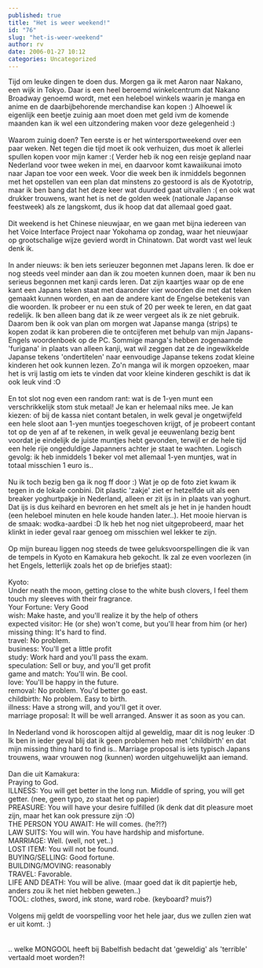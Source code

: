```yaml
---
published: true
title: "Het is weer weekend!"
id: "76"
slug: "het-is-weer-weekend"
author: rv
date: 2006-01-27 10:12
categories: Uncategorized
---
```

Tijd om leuke dingen te doen dus. Morgen ga ik met Aaron naar Nakano, een wijk in Tokyo. Daar is een heel beroemd winkelcentrum dat Nakano Broadway genoemd wordt, met een heleboel winkels waarin je manga en anime en de daarbijbehorende merchandise kan kopen :) Alhoewel ik eigenlijk een beetje zuinig aan moet doen met geld ivm de komende maanden kan ik wel een uitzondering maken voor deze gelegenheid :)<br /><br />Waarom zuinig doen? Ten eerste is er het wintersportweekend over een paar weken. Net tegen die tijd moet ik ook verhuizen, dus moet ik allerlei spullen kopen voor mijn kamer :( Verder heb ik nog een reisje gepland naar Nederland voor twee weken in mei, en daarvoor komt kawaiikunai imoto naar Japan toe voor een week. Voor die week ben ik inmiddels begonnen met het opstellen van een plan dat minstens zo gestoord is als de Kyototrip, maar ik ben bang dat het deze keer wat duurded gaat uitvallen :( en ook wat drukker trouwens, want het is net de golden week (nationale Japanse feestweek) als ze langskomt, dus ik hoop dat dat allemaal goed gaat.<br /><br />Dit weekend is het Chinese nieuwjaar, en we gaan met bijna iedereen van het Voice Interface Project naar Yokohama op zondag, waar het nieuwjaar op grootschalige wijze gevierd wordt in Chinatown. Dat wordt vast wel leuk denk ik.<br /><br />In ander nieuws: ik ben iets serieuzer begonnen met Japans leren. Ik doe er nog steeds veel minder aan dan ik zou moeten kunnen doen, maar ik ben nu serieus begonnen met kanji cards leren. Dat zijn kaartjes waar op de ene kant een Japans teken staat met daaronder vier woorden die met dat teken gemaakt kunnen worden, en aan de andere kant de Engelse betekenis van die woorden. Ik probeer er nu een stuk of 20 per week te leren, en dat gaat redelijk. Ik ben alleen bang dat ik ze weer vergeet als ik ze niet gebruik. Daarom ben ik ook van plan om morgen wat Japanse manga (strips) te kopen zodat ik kan proberen die te ontcijferen met behulp van mijn Japans-Engels woordenboek op de PC. Sommige manga's hebben zogenaamde 'furigana' in plaats van alleen kanji, wat wil zeggen dat ze de ingewikkelde Japanse tekens 'ondertitelen' naar eenvoudige Japanse tekens zodat kleine kinderen het ook kunnen lezen. Zo'n manga wil ik morgen opzoeken, maar het is vrij lastig om iets te vinden dat voor kleine kinderen geschikt is dat ik ook leuk vind :O<br /><br />En tot slot nog even een random rant: wat is de 1-yen munt een verschrikkelijk stom stuk metaal! Je kan er helemaal niks mee. Je kan kiezen: of bij de kassa niet contant betalen, in welk geval je ongetwijfeld een hele sloot aan 1-yen muntjes toegeschoven krijgt, of je probeert contant tot op de yen af af te rekenen, in welk geval je eeuwenlang bezig bent voordat je eindelijk de juiste muntjes hebt gevonden, terwijl er de hele tijd een hele rije ongeduldige Japanners achter je staat te wachten. Logisch gevolg: ik heb inmiddels 1 beker vol met allemaal 1-yen muntjes, wat in totaal misschien 1 euro is..<a href="https://photos1.blogger.com/blogger/5743/1473/1600/tmpre.jpg"><img style="float:right;cursor:pointer;margin:0 0 10px 10px;" src="https://photos1.blogger.com/blogger/5743/1473/200/tmpre.jpg" alt="" border="0" /></a><br /><br />Nu ik toch bezig ben ga ik nog ff door :) Wat je op de foto ziet kwam ik tegen in de lokale conbini. Dit plastic 'zakje' ziet er hetzelfde uit als een breaker yoghurtpakje in Nederland, alleen er zit ijs in in plaats van yoghurt. Dat ijs is dus keihard en bevroren en het smelt als je het in je handen houdt (een heleboel minuten en hele koude handen later..). Het mooie hiervan is de smaak: wodka-aardbei :D Ik heb het nog niet uitgeprobeerd, maar het klinkt in ieder geval raar genoeg om misschien wel lekker te zijn.<br /><br />Op mijn bureau liggen nog steeds de twee geluksvoorspellingen die ik van de tempels in Kyoto en Kamakura heb gekocht. Ik zal ze even voorlezen (in het Engels, letterlijk zoals het op de briefjes staat):<br /><br />Kyoto:<br />Under neath the moon, getting close to the white bush clovers, I feel them touch my sleeves with their fragrance.<br />Your Fortune: Very Good<br />wish: Make haste, and you'll realize it by the help of others<br />expected visitor: He (or she) won't come, but you'll hear from him (or her)<br />missing thing: It's hard to find.<br />travel: No problem.<br />business: You'll get a little profit<br />study: Work hard and you'll pass the exam.<br />speculation: Sell or buy, and you'll get profit<br />game and match: You'll win. Be cool.<br />love: You'll be happy in the future.<br />removal: No problem. You'd better go east.<br />childbirth: No problem. Easy to birth.<br />illness: Have a strong will, and you'll get it over.<br />marriage proposal: It will be well arranged. Answer it as soon as you can.<br /><br />In Nederland vond ik horoscopen altijd al geweldig, maar dit is nog leuker :D Ik ben in ieder geval blij dat ik geen problemen heb met 'childbirth' en dat mijn missing thing hard to find is.. Marriage proposal is iets typisch Japans trouwens, waar vrouwen nog (kunnen) worden uitgehuwelijkt aan iemand.<br /><br />Dan die uit Kamakura:<br />Praying to God.<br />ILLNESS: You will get better in the long run. Middle of spring, you will get getter. (nee, geen typo, zo staat het op papier)<br />PREASURE: You will have your desire fulfilled (ik denk dat dit pleasure moet zijn, maar het kan ook pressure zijn :O)<br />THE PERSON YOU AWAIT: He will comes. (he?!?)<br />LAW SUITS: You will win. You have hardship and misfortune.<br />MARRIAGE: Well. (well, not yet..)<br />LOST ITEM: You will not be found.<br />BUYING/SELLING: Good fortune.<br />BUILDING/MOVING: reasonably<br />TRAVEL: Favorable.<br />LIFE AND DEATH: You will be alive. (maar goed dat ik dit papiertje heb, anders zou ik het niet hebben geweten..)<br />TOOL: clothes, sword, ink stone, ward robe. (keyboard? muis?)<br /><br />Volgens mij geldt de voorspelling voor het hele jaar, dus we zullen zien wat er uit komt. :)<br /><br /><br />.. welke MONGOOL heeft bij Babelfish bedacht dat 'geweldig' als 'terrible' vertaald moet worden?!